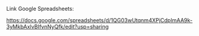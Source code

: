 Link Google Spreadsheets:

https://docs.google.com/spreadsheets/d/1QG03wUtqnm4XPjCdplmAA9k-3yMkbAxlvBIfvnNyQfk/edit?usp=sharing
